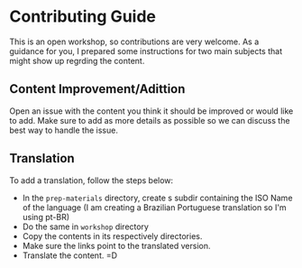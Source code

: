 Contributing Guide
==================
This is an open workshop, so contributions are very welcome. As a guidance for you, I prepared some instructions for two main subjects that might show up regrding the content.

Content Improvement/Adittion
----------------------------
Open an issue with the content you think it should be improved or would like to add. Make sure to add as more details as possible so we can discuss the best way to handle the issue.

Translation
-----------
To add a translation, follow the steps below:
* In the `prep-materials` directory, create s subdir containing the ISO Name of the language (I am creating a Brazilian Portuguese translation so I'm using pt-BR)
* Do the same in `workshop` directory
* Copy the contents in its respectively directories.
* Make sure the links point to the translated version.
* Translate the content. =D